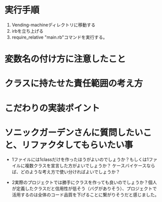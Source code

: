 # 実行手順
  1. Vending-machineディレクトリに移動する
  2. irbを立ち上げる
  3. require_relative "main.rb"コマンドを実行する。

# 変数名の付け方に注意したこと

# クラスに持たせた責任範囲の考え方

# こだわりの実装ポイント

# ソニックガーデンさんに質問したいこと、リファクタしてもらいたい事
 - 1ファイルには1classだけを作ったほうがよいのでしょうか？もしくは1ファイルに複数クラスを宣言した方がよいでしょうか？
ケースバイケースならば、どのような考え方で使い分ければよいでしょうか？

 - 2実際のプロジェクトでは勝手にクラスを作っても良いのでしょうか？個人が定義したクラスだと信用性が低そう（バグがありそう）、プロジェクトで活用するのは全体のコード品質を下げることに繋がりそうだと感じました。